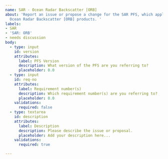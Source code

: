 ```yaml
---
name: SAR - Ocean Radar Backscatter [ORB]
about: 'Report an issue or propose a change for the SAR PFS, which applies for the
  Ocean Radar Backscatter [ORB] products. '
labels:
- SAR
- 'SAR: ORB'
- needs discussion
body:
  - type: input
    id: version
    attributes:
      label: PFS Version
      description: What version of the PFS are you referring to?
      placeholder: 0.0
  - type: input
    id: req-no
    attributes:
      label: Requirement number(s)
      description: Which requirement number(s) are you referring to?
      placeholder: 0.0
    validations:
      required: false
  - type: textarea
    id: description
    attributes:
      label: Description
      description: Please describe the issue or proposal.
      placeholder: Add your description here...
    validations:
      required: true

---
```



